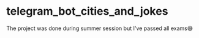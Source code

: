 # telegram_bot_cities_and_jokes
The project was done during summer session but I've passed all exams😅
